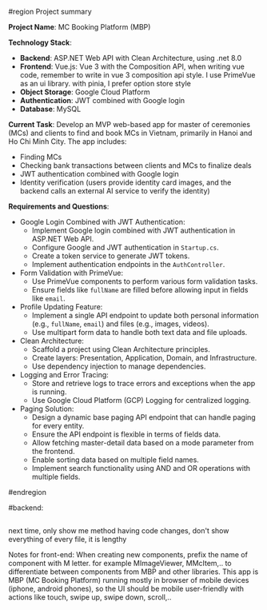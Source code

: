#region Project summary

**Project Name**: MC Booking Platform (MBP)

**Technology Stack**:

-   **Backend**: ASP.NET Web API with Clean Architecture, using .net 8.0
-   **Frontend**: Vue.js: Vue 3 with the Composition API, when writing vue code, remember to write in vue 3 composition api style. I use PrimeVue as an ui library. with pinia, I prefer option store style
-   **Object Storage**: Google Cloud Platform
-   **Authentication**: JWT combined with Google login
-   **Database**: MySQL

**Current Task**: Develop an MVP web-based app for master of ceremonies (MCs) and clients to find and book MCs in Vietnam, primarily in Hanoi and Ho Chi Minh City. The app includes:

-   Finding MCs
-   Checking bank transactions between clients and MCs to finalize deals
-   JWT authentication combined with Google login
-   Identity verification (users provide identity card images, and the backend calls an external AI service to verify the identity)

**Requirements and Questions**:

-   Google Login Combined with JWT Authentication:
    -   Implement Google login combined with JWT authentication in ASP.NET Web API.
    -   Configure Google and JWT authentication in `Startup.cs`.
    -   Create a token service to generate JWT tokens.
    -   Implement authentication endpoints in the `AuthController`.
-   Form Validation with PrimeVue:
    -   Use PrimeVue components to perform various form validation tasks.
    -   Ensure fields like `fullName` are filled before allowing input in fields like `email`.
-   Profile Updating Feature:
    -   Implement a single API endpoint to update both personal information (e.g., `fullName`, `email`) and files (e.g., images, videos).
    -   Use multipart form data to handle both text data and file uploads.
-   Clean Architecture:
    -   Scaffold a project using Clean Architecture principles.
    -   Create layers: Presentation, Application, Domain, and Infrastructure.
    -   Use dependency injection to manage dependencies.
-   Logging and Error Tracing:
    -   Store and retrieve logs to trace errors and exceptions when the app is running.
    -   Use Google Cloud Platform (GCP) Logging for centralized logging.
-   Paging Solution:
    -   Design a dynamic base paging API endpoint that can handle paging for every entity.
    -   Ensure the API endpoint is flexible in terms of fields data.
    -   Allow fetching master-detail data based on a mode parameter from the frontend.
    -   Enable sorting data based on multiple field names.
    -   Implement search functionality using AND and OR operations with multiple fields.

#endregion

#backend:

##

next time, only show me method having code changes, don't show everything of every file, it is lengthy

Notes for front-end:
When creating new components, prefix the name of component with M letter. for example MImageViewer, MMcItem,.. to differentiate between components from MBP and other libraries.
This app is MBP (MC Booking Platform) running mostly in browser of mobile devices (iphone, android phones), so the UI should be mobile user-friendly with actions like touch, swipe up, swipe down, scroll,..
